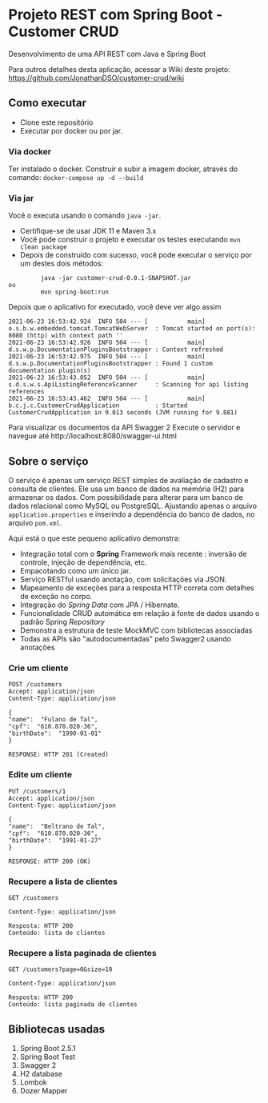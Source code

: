 # Projeto REST com Spring Boot - Customer CRUD

Desenvolvimento de uma API REST com Java e Spring Boot

Para outros detalhes desta aplicação, acessar a Wiki deste projeto:
https://github.com/JonathanDSO/customer-crud/wiki


## Como executar

- Clone este repositório
- Executar por docker ou por jar.

### Via docker

Ter instalado o docker.
Construir e subir a imagem docker, através do comando:
`docker-compose up -d --build`

### Via jar
Você o executa usando o comando `java -jar`.

- Certifique-se de usar JDK 11 e Maven 3.x
- Você pode construir o projeto e executar os testes executando `mvn clean package`
- Depois de construído com sucesso, você pode executar o serviço por um destes dois métodos:

```
         java -jar customer-crud-0.0.1-SNAPSHOT.jar
ou
         mvn spring-boot:run
```

Depois que o aplicativo for executado, você deve ver algo assim

```
2021-06-23 16:53:42.924  INFO 504 --- [           main] o.s.b.w.embedded.tomcat.TomcatWebServer  : Tomcat started on port(s): 8080 (http) with context path ''
2021-06-23 16:53:42.926  INFO 504 --- [           main] d.s.w.p.DocumentationPluginsBootstrapper : Context refreshed
2021-06-23 16:53:42.975  INFO 504 --- [           main] d.s.w.p.DocumentationPluginsBootstrapper : Found 1 custom documentation plugin(s)
2021-06-23 16:53:43.052  INFO 504 --- [           main] s.d.s.w.s.ApiListingReferenceScanner     : Scanning for api listing references
2021-06-23 16:53:43.462  INFO 504 --- [           main] b.c.j.c.CustomerCrudApplication          : Started CustomerCrudApplication in 9.013 seconds (JVM running for 9.881)
```

Para visualizar os documentos da API Swagger 2
Execute o servidor e navegue até http://localhost:8080/swagger-ui.html

## Sobre o serviço

O serviço é apenas um serviço REST simples de avaliação de cadastro e consulta de clientes. Ele usa um banco de dados na memória (H2) para armazenar os dados. Com possibilidade para alterar para um banco de dados relacional como MySQL ou PostgreSQL. Ajustando apenas o arquivo `application.properties` e inserindo a dependência do banco de dados, no arquivo  `pom.xml`.

Aqui está o que este pequeno aplicativo demonstra:

-   Integração total com o **Spring** Framework mais recente : inversão de controle, injeção de dependência, etc.
-   Empacotando como um único jar. 
-   Serviço RESTful usando anotação, com solicitações via JSON.
-   Mapeamento de exceções para a resposta HTTP correta com detalhes de exceção no corpo.
-   Integração do _Spring Data_ com JPA / Hibernate.
-   Funcionalidade CRUD automática em relação à fonte de dados usando o padrão Spring _Repository_
-   Demonstra a estrutura de teste MockMVC com bibliotecas associadas
-   Todas as APIs são "autodocumentadas" pelo Swagger2 usando anotações

### Crie um cliente

```
POST /customers
Accept: application/json
Content-Type: application/json

{
"name":  "Fulano de Tal",
"cpf":  "610.870.020-36",
"birthDate":  "1990-01-01"
}

RESPONSE: HTTP 201 (Created)
```

### Edite um cliente

```
PUT /customers/1
Accept: application/json
Content-Type: application/json

{
"name":  "Beltrano de Tal",
"cpf":  "610.870.020-36",
"birthDate":  "1991-01-27"
}

RESPONSE: HTTP 200 (OK)
```

### Recupere a lista de clientes

```
GET /customers

Content-Type: application/json

Resposta: HTTP 200
Conteúdo: lista de clientes
```

### Recupere a lista paginada de clientes

```
GET /customers?page=0&size=10

Content-Type: application/json

Resposta: HTTP 200
Conteúdo: lista paginada de clientes
```

## Bibliotecas usadas

 1. Spring Boot 2.5.1 
 2. Spring Boot Test
 3. Swagger 2 
 4. H2 database
 5. Lombok
 6. Dozer Mapper
